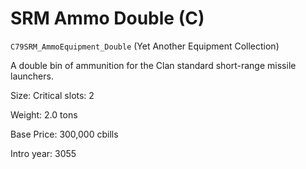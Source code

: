 # SRM Ammo Double (C)

`C79SRM_AmmoEquipment_Double` (Yet Another Equipment Collection)

A double bin of ammunition for the Clan standard short-range missile launchers.

Size: Critical slots: 2

Weight: 2.0 tons

Base Price: 300,000 cbills

Intro year: 3055


